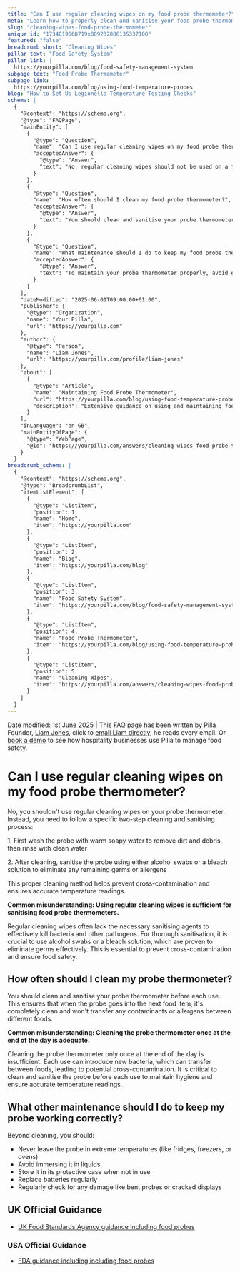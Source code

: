 ```yaml
---
title: "Can I use regular cleaning wipes on my food probe thermometer?"
meta: "Learn how to properly clean and sanitise your food probe thermometer to prevent cross-contamination and ensure accurate temperature readings. Regular maintenance is key."
slug: "cleaning-wipes-food-probe-thermometer"
unique id: "1734019668719x809232086135337100"
featured: "false"
breadcrumb short: "Cleaning Wipes"
pillar text: "Food Safety System"
pillar link: |
  https://yourpilla.com/blog/food-safety-management-system
subpage text: "Food Probe Thermometer"
subpage link: |
  https://yourpilla.com/blog/using-food-temperature-probes
blog: "How to Set Up Legionella Temperature Testing Checks"
schema: |
  {
    "@context": "https://schema.org",
    "@type": "FAQPage",
    "mainEntity": [
      {
        "@type": "Question",
        "name": "Can I use regular cleaning wipes on my food probe thermometer?",
        "acceptedAnswer": {
          "@type": "Answer",
          "text": "No, regular cleaning wipes should not be used on a food probe thermometer. Proper cleaning involves a two-step process: Firstly, wash the probe with warm soapy water to remove dirt and debris, then rinse with clean water. Secondly, sanitise the probe with either alcohol swabs or a bleach solution to eliminate any remaining germs or allergens. This method is vital to prevent cross-contamination and ensure accurate temperature readings."
        }
      },
      {
        "@type": "Question",
        "name": "How often should I clean my food probe thermometer?",
        "acceptedAnswer": {
          "@type": "Answer",
          "text": "You should clean and sanitise your probe thermometer before each use. This practice ensures the probe is completely clean and free of contaminants or allergens before it comes into contact with the next food item, preventing any potential cross-contamination."
        }
      },
      {
        "@type": "Question",
        "name": "What maintenance should I do to keep my food probe thermometerworking correctly?",
        "acceptedAnswer": {
          "@type": "Answer",
          "text": "To maintain your probe thermometer properly, avoid exposing it to extreme temperatures, such as leaving it inside fridges, freezers, or ovens. Also, do not immerse the probe in liquids. Always store the probe in its protective case when not in use, replace batteries regularly, and regularly check for damages like bent probes or cracked displays."
        }
      }
    ],
    "dateModified": "2025-06-01T09:00:00+01:00",
    "publisher": {
      "@type": "Organization",
      "name": "Your Pilla",
      "url": "https://yourpilla.com"
    },
    "author": {
      "@type": "Person",
      "name": "Liam Jones",
      "url": "https://yourpilla.com/profile/liam-jones"
    },
    "about": [
      {
        "@type": "Article",
        "name": "Maintaining Food Probe Thermometer",
        "url": "https://yourpilla.com/blog/using-food-temperature-probes",
        "description": "Extensive guidance on using and maintaining food probe thermometers for safety and compliance in food handling."
      }
    ],
    "inLanguage": "en-GB",
    "mainEntityOfPage": {
      "@type": "WebPage",
      "@id": "https://yourpilla.com/answers/cleaning-wipes-food-probe-thermometer"
    }
  }
breadcrumb_schema: |
  {
    "@context": "https://schema.org",
    "@type": "BreadcrumbList",
    "itemListElement": [
      {
        "@type": "ListItem",
        "position": 1,
        "name": "Home",
        "item": "https://yourpilla.com"
      },
      {
        "@type": "ListItem",
        "position": 2,
        "name": "Blog",
        "item": "https://yourpilla.com/blog"
      },
      {
        "@type": "ListItem",
        "position": 3,
        "name": "Food Safety System",
        "item": "https://yourpilla.com/blog/food-safety-management-system"
      },
      {
        "@type": "ListItem",
        "position": 4,
        "name": "Food Probe Thermometer",
        "item": "https://yourpilla.com/blog/using-food-temperature-probes"
      },
      {
        "@type": "ListItem",
        "position": 5,
        "name": "Cleaning Wipes",
        "item": "https://yourpilla.com/answers/cleaning-wipes-food-probe-thermometer"
      }
    ]
  }
---
```


Date modified: 1st June 2025 | This FAQ page has been written by Pilla Founder, [Liam Jones](https://yourpilla.com/profile/liam-jones), click to [email Liam directly](https://mailto:liam@yourpilla.com/), he reads every email. Or [book a demo](https://calendly.com/pilla/demo) to see how hospitality businesses use Pilla to manage food safety.

# Can I use regular cleaning wipes on my food probe thermometer?

No, you shouldn't use regular cleaning wipes on your probe thermometer. Instead, you need to follow a specific two-step cleaning and sanitising process:

1\. First wash the probe with warm soapy water to remove dirt and debris, then rinse with clean water

2\. After cleaning, sanitise the probe using either alcohol swabs or a bleach solution to eliminate any remaining germs or allergens

This proper cleaning method helps prevent cross-contamination and ensures accurate temperature readings.

**Common misunderstanding: Using regular cleaning wipes is sufficient for sanitising food probe thermometers.**

Regular cleaning wipes often lack the necessary sanitising agents to effectively kill bacteria and other pathogens. For thorough sanitisation, it is crucial to use alcohol swabs or a bleach solution, which are proven to eliminate germs effectively. This is essential to prevent cross-contamination and ensure food safety.

## How often should I clean my probe thermometer?

You should clean and sanitise your probe thermometer before each use. This ensures that when the probe goes into the next food item, it's completely clean and won't transfer any contaminants or allergens between different foods.

**Common misunderstanding: Cleaning the probe thermometer once at the end of the day is adequate.**

Cleaning the probe thermometer only once at the end of the day is insufficient. Each use can introduce new bacteria, which can transfer between foods, leading to potential cross-contamination. It is critical to clean and sanitise the probe before each use to maintain hygiene and ensure accurate temperature readings.

## What other maintenance should I do to keep my probe working correctly?

Beyond cleaning, you should:

-   Never leave the probe in extreme temperatures (like fridges, freezers, or ovens)
-   Avoid immersing it in liquids
-   Store it in its protective case when not in use
-   Replace batteries regularly
-   Regularly check for any damage like bent probes or cracked displays

## UK Official Guidance

-   [UK Food Standards Agency guidance including food probes](https://www.food.gov.uk/safety-hygiene/cooking-your-food)

### USA Official Guidance

-   [FDA guidance including including food probes](https://www.fda.gov/food/buy-store-serve-safe-food/refrigerator-thermometers-cold-facts-about-food-safety?utm_source=chatgpt.com)